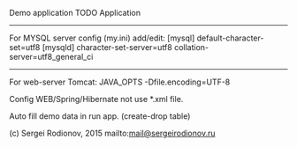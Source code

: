 
Demo application
TODO Application

------------------------------------------------
For MYSQL server config (my.ini) add/edit:
[mysql]
default-character-set=utf8
[mysqld]
character-set-server=utf8
collation-server=utf8_general_ci

------------------------------------------------
For web-server Tomcat:
JAVA_OPTS -Dfile.encoding=UTF-8


 Config WEB/Spring/Hibernate not use *.xml file.

 Auto fill demo data in run app. (create-drop table)


(c) Sergei Rodionov, 2015
mailto:mail@sergeirodionov.ru
